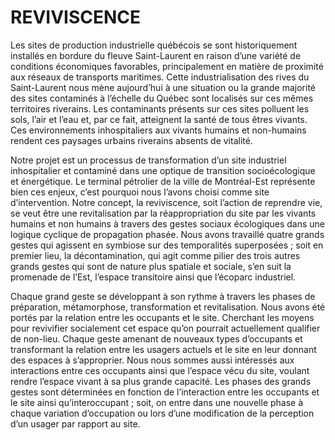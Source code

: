 # REVIVISCENCE
Les sites de production industrielle québécois se sont historiquement installés en bordure du fleuve Saint-Laurent en raison d’une variété de conditions économiques favorables, principalement en matière de proximité aux réseaux de transports maritimes. Cette industrialisation des rives du Saint-Laurent nous mène aujourd’hui à une situation ou la grande majorité des sites contaminés à l’échelle du Québec sont localisés sur ces mêmes territoires riverains. Les contaminants présents sur ces sites polluent les sols, l’air et l’eau et, par ce fait, atteignent la santé de tous êtres vivants. Ces environnements inhospitaliers aux vivants humains et non-humains rendent ces paysages urbains riverains absents de vitalité.

Notre projet est un processus de transformation d’un site industriel inhospitalier et contaminé dans une optique de transition socioécologique et énergétique. Le terminal pétrolier de la ville de Montréal-Est représente bien ces enjeux, c’est pourquoi nous l’avons choisi comme site d’intervention. Notre concept, la reviviscence, soit l’action de reprendre vie, se veut être une revitalisation par la réappropriation du site par les vivants humains et non humains à travers des gestes sociaux écologiques dans une logique cyclique de propagation phasée. Nous avons travaillé quatre grands gestes qui agissent en symbiose sur des temporalités superposées ; soit en premier lieu, la décontamination, qui agit comme pilier des trois autres grands gestes qui sont de nature plus spatiale et sociale, s’en suit la promenade de l’Est, l’espace transitoire ainsi que l’écoparc industriel.

Chaque grand geste se développant à son rythme à travers les phases de préparation, métamorphose, transformation et revitalisation. Nous avons été portés par la relation entre les occupants et le site. Cherchant les moyens pour revivifier socialement cet espace qu’on pourrait actuellement qualifier de non-lieu. Chaque geste amenant de nouveaux types d’occupants et transformant la relation entre les usagers actuels et le site en leur donnant des espaces à s’approprier. Nous nous sommes aussi intéressés aux interactions entre ces occupants ainsi que l’espace vécu du site, voulant rendre l’espace vivant à sa plus grande capacité. Les phases des grands gestes sont déterminées en fonction de l’interaction entre les occupants et le site ainsi qu’interoccupant ; soit, on entre dans une nouvelle phase à chaque variation d’occupation ou lors d’une modification de la perception d’un usager par rapport au site.
